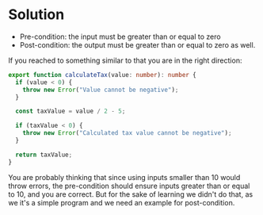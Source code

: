 # Solution

- Pre-condition: the input must be greater than or equal to zero
- Post-condition: the output must be greater than or equal to zero as well.

If you reached to something similar to that you are in the right direction:
```typescript
export function calculateTax(value: number): number {
  if (value < 0) {
    throw new Error("Value cannot be negative");
  }

  const taxValue = value / 2 - 5;

  if (taxValue < 0) {
    throw new Error("Calculated tax value cannot be negative");
  }

  return taxValue;
}
```

You are probably thinking that since using inputs smaller than 10 would throw errors, the pre-condition should ensure inputs greater than or equal to 10, and you are correct. But for the sake of learning we didn't do that, as we it's a simple program and we need an example for post-condition.   
